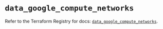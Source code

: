 # `data_google_compute_networks`

Refer to the Terraform Registry for docs: [`data_google_compute_networks`](https://registry.terraform.io/providers/hashicorp/google-beta/5.30.0/docs/data-sources/google_compute_networks).
